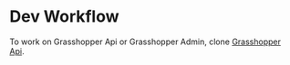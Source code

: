 # Dev Workflow

To work on Grasshopper Api or Grasshopper Admin, clone [Grasshopper Api](https://github.com/Solid-Interactive/grasshopper-api-js).
